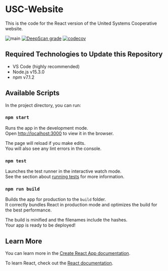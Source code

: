 # USC-Website

This is the code for the React version of the United Systems Cooperative website.

![main](https://github.com/Admiralfeb/usc-website/workflows/main/badge.svg)
[![DeepScan grade](https://deepscan.io/api/teams/12116/projects/15149/branches/299062/badge/grade.svg)](https://deepscan.io/dashboard#view=project&tid=12116&pid=15149&bid=299062)
[![codecov](https://codecov.io/gh/Admiralfeb/usc-website/branch/main/graph/badge.svg?token=WVP9YZXO7P)](https://codecov.io/gh/Admiralfeb/usc-website)

## Required Technologies to Update this Repository

- VS Code (highly recommended)
- Node.js v15.3.0
- npm v7.1.2

## Available Scripts

In the project directory, you can run:

### `npm start`

Runs the app in the development mode.\
Open [http://localhost:3000](http://localhost:3000) to view it in the browser.

The page will reload if you make edits.\
You will also see any lint errors in the console.

### `npm test`

Launches the test runner in the interactive watch mode.\
See the section about [running tests](https://facebook.github.io/create-react-app/docs/running-tests) for more information.

### `npm run build`

Builds the app for production to the `build` folder.\
It correctly bundles React in production mode and optimizes the build for the best performance.

The build is minified and the filenames include the hashes.\
Your app is ready to be deployed!

## Learn More

You can learn more in the [Create React App documentation](https://facebook.github.io/create-react-app/docs/getting-started).

To learn React, check out the [React documentation](https://reactjs.org/).
